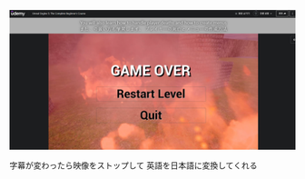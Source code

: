 ![example](https://github.com/hahacandy/udemy_unreal-engine5/blob/main/helper/trans.png)

字幕が変わったら映像をストップして
英語を日本語に変換してくれる
